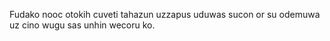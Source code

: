 Fudako nooc otokih cuveti tahazun uzzapus uduwas sucon or su odemuwa uz cino wugu sas unhin wecoru ko.